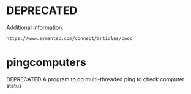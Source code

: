 # DEPRECATED

Additional information:

    https://www.symantec.com/connect/articles/cwoc

# pingcomputers
DEPRECATED A program to do multi-threaded ping to check computer status
